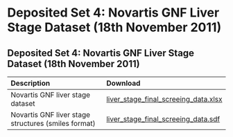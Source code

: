 # Deposited Set 4: Novartis GNF Liver Stage Dataset \(18th November 2011\)

## Deposited Set 4: Novartis GNF Liver Stage Dataset \(18th November 2011\)

| Description | Download |
| :--- | :--- |
| Novartis GNF liver stage dataset | [liver\_stage\_final\_screeing\_data.xlsx](https://ftp.ebi.ac.uk/pub/databases/chembl/ChEMBLNTD/set4_gnf_liver/liver_stage_final_screeing_data.xlsx) |
| Novartis GNF liver stage structures \(smiles format\) | [liver\_stage\_final\_screeing\_data.sdf](https://ftp.ebi.ac.uk/pub/databases/chembl/ChEMBLNTD/set4_gnf_liver/liver_stage_final_screeing_data.sdf) |

## 

